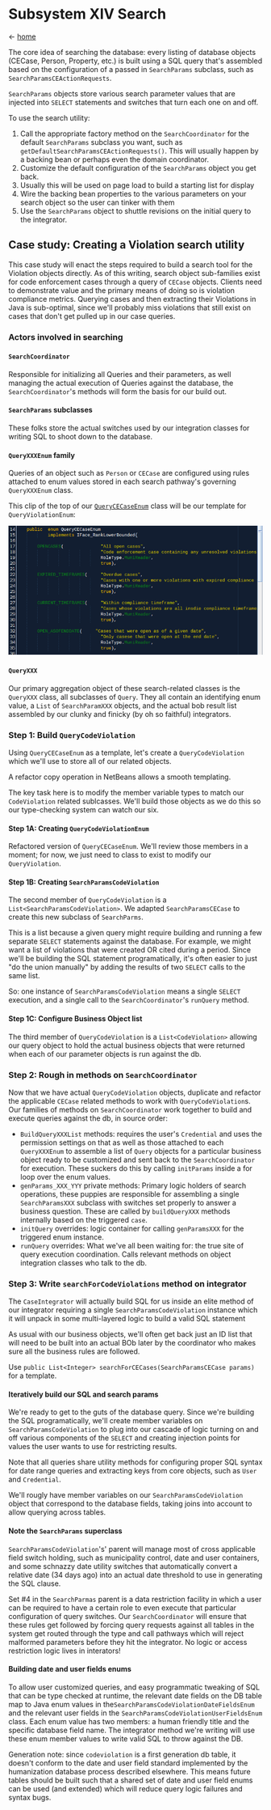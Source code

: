 # Subsystem  XIV Search

&lt;- [home](index.md)

The core idea of searching the database: every listing of database objects (CECase, Person, Property, etc.) is built using a SQL query that's assembled based on the configuration of a passed in `SearchParams` subclass, such as `SearchParamsCEActionRequests`.

`SearchParams` objects store various search parameter values that are injected into `SELECT` statements and switches that turn each one on and off.

To use the search utility:
1. Call the appropriate factory method on the `SearchCoordinator` for the default `SearchParams` subclass you want, such as `getDefaultSearchParamsCEActionRequests()`. This will usually happen by a backing bean or perhaps even the domain coordinator.
2. Customize the default configuration of the `SearchParams` object you get back.
3. Usually this will be used on page load to build a starting list for display
3. Wire the backing bean properties to the various parameters on your search object so the user can tinker with them
4. Use the `SearchParams` object to shuttle revisions on the initial query to the integrator.

## Case study: Creating a Violation search utility
This case study will enact the steps required to build a search tool for the Violation objects directly. As of this writing, search object sub-families exist for code enforcement cases through a query of `CECase` objects. Clients need to demonstrate value and the primary means of doing so is violation compliance metrics. Querying cases and then extracting their Violations in Java is sub-optimal, since we'll probably miss violations that still exist on cases that don't get pulled up in our case queries.

### Actors involved in searching

#### `SearchCoordinator`
Responsible for initializing all Queries and their parameters, as well managing the actual execution of Queries against the database, the `SearchCoordinator`'s methods will form the basis for our build out.

#### `SearchParams` subclasses
These folks store the actual switches used by our integration classes for writing SQL to shoot down to the database.

#### `QueryXXXEnum` family
Queries of an object such as `Person` or `CECase` are configured using rules attached to enum values stored in each search pathway's governing `QueryXXXEnum` class.

This clip of the top of our [`QueryCECaseEnum`](https://github.com/TechnologyRediscovery/codenforce/blob/recovered/src/main/java/com/tcvcog/tcvce/entities/search/QueryCECaseEnum.java) class will be our template for `QueryViolationEnum`:

![QueryCECaseEnum class screen shot](img/search_querycecaseenum.png)

#### `QueryXXX`

Our primary aggregation object of these search-related classes is the `QueryXXX` class, all subclasses of `Query`. They all contain an identifying enum value, a `List` of `SearchParamXXX` objects, and the actual bob result list assembled by our clunky and finicky (by oh so faithful) integrators.

### Step 1: Build `QueryCodeViolation`

Using `QueryCECaseEnum` as a template, let's create a `QueryCodeViolation` which we'll use to store all of our related objects.

A refactor copy operation in NetBeans allows a smooth templating.

The key task here is to modify the member variable types to match our `CodeViolation` related sublcasses. We'll build those objects as we do this so our type-checking system can watch our six.

#### Step 1A: Creating `QueryCodeViolationEnum`

Refactored version of `QueryCECaseEnum`. We'll review those members in a moment; for now, we just need to class to exist to modify our `QueryViolation`.

#### Step 1B: Creating `SearchParamsCodeViolation`

The second member of `QueryCodeViolation` is a `List<SearchParamsCodeViolation>`. We adapted `SearchParamsCECase` to create this new subclass of `SearchParms`. 

This is a list because a given query might require building and running a few separate `SELECT` statements against the database. For example, we might want a list of violations that were created OR cited during a period. Since we'll be building the SQL statement programatically, it's often easier to just "do the union manually" by adding the results of two `SELECT` calls to the same list. 

So: one instance of `SearchParamsCodeViolation` means a single `SELECT` execution, and a single call to the `SearchCoordinator`'s `runQuery` method.

#### Step 1C: Configure Business Object list

The third member of `QueryCodeViolation` is a `List<CodeViolation>` allowing our query object to hold the actual business objects that were returned when each of our parameter objects is run against the db.


### Step 2: Rough in methods on `SearchCoordinator`

Now that we have actual `QueryCodeViolation` objects, duplicate and refactor the applicable `CECase` related methods to work with `QueryCodeViolation`s. Our families of methods on `SearchCoordinator` work together to build and execute queries against the db, in source order:

 * `BuildQueryXXXList` methods: requires the user's `Credential` and uses the permission settings on that as well as those attached to each `QueryXXXEnum` to assemble a list of `Query` objects for a particular business object ready to be customized and sent back to the `SearchCoordinator` for execution. These suckers do this by calling `initParams` inside a for loop over the enum values.
 * `genParams_XXX_YYY` private methods: Primary logic holders of search operations, these puppies are responsible for assembling a single `SearchParamsXXX` subclass with switches set properly to answer a business question. These are called by `buildQueryXXX` methods internally based on the triggered `case`.
 * `initQuery` overrides: logic container for calling `genParamsXXX` for the triggered enum instance.
 * `runQuery` overrides: What we've all been waiting for: the true site of query execution coordination. Calls relevant methods on object integration classes who talk to the db.

### Step 3: Write `searchForCodeViolations` method on integrator

The `CaseIntegrator` will actually build SQL for us inside an elite method of our integrator requiring a single `SearchParamsCodeViolation` instance which it will unpack in some multi-layered logic to build a valid SQL statement

As usual with our business objects, we'll often get back just an ID list that will need to be built into an actual BOb later by the coordinator who makes sure all the business rules are followed.


Use `public List<Integer> searchForCECases(SearchParamsCECase params)` for a template.

#### Iteratively build our SQL and search params

We're ready to get to the guts of the database query. Since we're building the SQL programatically, we'll create member variables on `SearchParamsCodeViolation` to plug into our cascade of logic turning on and off various components of the `SELECT` and creating injection points for values the user wants to use for restricting results.

Note that all queries share utility methods for configuring proper SQL syntax for date range queries and extracting keys from core objects, such as `User` and `Credential`.

We'll rougly have member variables on our `SearchParamsCodeViolation` object that correspond to the database fields, taking joins into account to allow querying across tables. 

#### Note the `SearchParams` superclass
`SearchParamsCodeViolation`'s' parent will manage most of cross applicable field switch holding, such as municipality control, date and user containers, and some schnazzy date utility switches that automatically convert a relative date (34 days ago) into an actual date threshold to use in generating the SQL clause. 

Set #4 in the `SearchParmas` parent is a data restriction facility in which a user can be required to have a certain role to even execute that particular configuration of query switches. Our `SearchCoordinator` will ensure that these rules get followed by forcing query requests against all tables in the system get routed through the type and call pathways which will reject malformed parameters before they hit the integrator. No logic or access restriction logic lives in interators! 

#### Building date and user fields enums

To allow user customized queries, and easy programmatic tweaking of SQL that can be type checked at runtime, the relevant date fields on the DB table map to Java enum values in the`SearchParamsCodeViolationDateFieldsEnum` and the relevant user fields in the  `SearchParamsCodeViolationUserFieldsEnum` class. Each enum value has two members: a human friendly title and the specific database field name. The integrator method we're writing will use these enum member values to write valid SQL to throw against the DB.

Generation note: since `codeviolation` is a first generation db table, it doesn't conform to the date and user field standard implemented by the humanization database process described elsewhere. This means future tables should be built such that a shared set of date and user field enums can be used (and extended) which will reduce query logic failures and syntax bugs.







